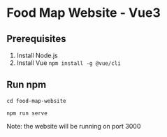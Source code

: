 # Food Map Website - Vue3

## Prerequisites

1. Install Node.js
2. Install Vue
`npm install -g @vue/cli`

## Run npm

`cd food-map-website`

`npm run serve`

Note: the website will be running on port 3000